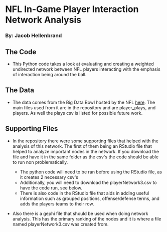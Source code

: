 # NFL In-Game Player Interaction Network Analysis

### By: Jacob Hellenbrand

## The Code

* This Python code takes a look at evaluating and creating a weighted undirected network
between NFL players interacting with the emphasis of interaction being around the ball. 


## The Data

* The data comes from the Big Data Bowl hosted by the NFL [here](https://www.kaggle.com/competitions/nfl-big-data-bowl-2024). 
The main files used from it are in the repository and are player_plays, and players.
As well the plays csv is listed for possible future work. 


## Supporting Files

* In the repository there were some supporting files that helped with the analysis of this network. 
The first of them being an RStudio file that helped to analyze important nodes in the network. If you download
the file and have it in the same folder as the csv's the code should be able to run non problematically. 
  * The python code will need to be ran before using the RStudio file, as it creates 2 necessary csv's
  * Additionally, you will need to download the playerNetwork3.csv to have the code run, see below. 
  * There is also code in the RStudio file that aids in adding useful information such as grouped positions, offense/defense
  terms, and adds the players teams to their row. 

* Also there is a gephi file that should be used when doing network analysis. This has the primary ranking of the nodes
and it is where a file named playerNetwork3.csv was created from. 